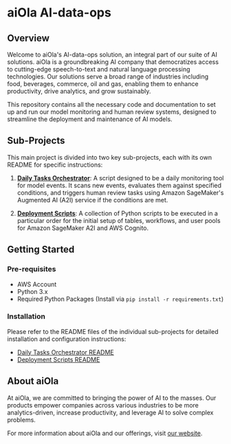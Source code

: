 # aiOla AI-data-ops

## Overview
Welcome to aiOla's AI-data-ops solution, an integral part of our suite of AI solutions. aiOla is a groundbreaking AI company that democratizes access to cutting-edge speech-to-text and natural language processing technologies. Our solutions serve a broad range of industries including food, beverages, commerce, oil and gas, enabling them to enhance productivity, drive analytics, and grow sustainably.

This repository contains all the necessary code and documentation to set up and run our model monitoring and human review systems, designed to streamline the deployment and maintenance of AI models.

## Sub-Projects

This main project is divided into two key sub-projects, each with its own README for specific instructions:

1. **[Daily Tasks Orchestrator](./jobs/README.md)**: A script designed to be a daily monitoring tool for model events. It scans new events, evaluates them against specified conditions, and triggers human review tasks using Amazon SageMaker's Augmented AI (A2I) service if the conditions are met.

2. **[Deployment Scripts](./deployment/README.md)**: A collection of Python scripts to be executed in a particular order for the initial setup of tables, workflows, and user pools for Amazon SageMaker A2I and AWS Cognito.

## Getting Started

### Pre-requisites

- AWS Account
- Python 3.x
- Required Python Packages (Install via `pip install -r requirements.txt`)

### Installation

Please refer to the README files of the individual sub-projects for detailed installation and configuration instructions:

- [Daily Tasks Orchestrator README](./Daily-Tasks-Orchestrator/README.md)
- [Deployment Scripts README](./Deployment-Scripts/README.md)

## About aiOla

At aiOla, we are committed to bringing the power of AI to the masses. Our products empower companies across various industries to be more analytics-driven, increase productivity, and leverage AI to solve complex problems.

For more information about aiOla and our offerings, visit [our website](https://aiola.com).

